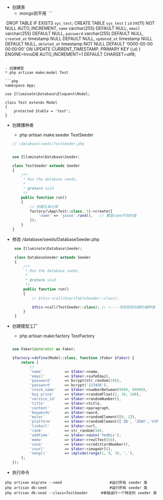 - 创建表
  * mongo则不用
  ```
  
  DROP TABLE IF EXISTS `sys_test`;
  CREATE TABLE `sys_test` (
    `id` int(11) NOT NULL AUTO_INCREMENT,
    `name` varchar(255) DEFAULT NULL,
    `email` varchar(255) DEFAULT NULL,
    `password` varchar(255) DEFAULT NULL,
    `created_at` timestamp NULL DEFAULT NULL,
    `updated_at` timestamp NULL DEFAULT NULL,
    `deleted_at` timestamp NOT NULL DEFAULT '0000-00-00 00:00:00' ON UPDATE CURRENT_TIMESTAMP,
    PRIMARY KEY (`id`)
  ) ENGINE=InnoDB AUTO_INCREMENT=1 DEFAULT CHARSET=utf8;
  
  ```

- 创建模型
  * php artisan make:model Test
  
  ```php
  namespace App;

  use Illuminate\Database\Eloquent\Model;

  class Test extends Model
  {
      protected $table = 'test';
  }
  ```

- 创建播种者
  * php artisan make:seeder TestSeeder
 
   ```php
   // \database\seeds\TestSeeder.php


   use Illuminate\Database\Seeder;

   class TestSeeder extends Seeder
   {
       /**
        * Run the database seeds.
        *
        * @return void
        */
       public function run()
       {
           // 创建五条记录
           factory(\App\Test::class, 5)->create([
               'name' => 'jason'.rand(),   // 覆盖name字段的值
           ]);
       }
   }

   ```
 
- 修改 /database/seeds/DatabaseSeeder.php
  ```php
   use Illuminate\Database\Seeder;

   class DatabaseSeeder extends Seeder
   {
       /**
        * Run the database seeds.
        *
        * @return void
        */
       public function run()
       {
           // $this->call(UsersTableSeeder::class);

           $this->call(TestSeeder::class); // <----添加刚刚创建的播种者
       }
   }

  ```
 
- 创建模型工厂
  * php artisan make:factory TestFactory
  
   ```php

   use Faker\Generator as Faker;

   $factory->define(Model::class, function (Faker $faker) {
       return [
           //
           'name'          => $faker->name,
           'email'         => $faker->safeEmail,
           'password'      => bcrypt(str_random(10)),
           'password'      => bcrypt('123456'),
           'stock_name'    => $faker->numberBetween(9999, 99999),
           'buy_price'     => $faker->randomFloat(2, 10, 100),
           'service_id'    => $faker->randomNumber(),
           'title'         => $faker->title,
           'content'       => $faker->paragraph,
           'keywords'      => $faker->word,
           'mstar'         => $faker->randomElement([0, 1]),
           'platform'      => $faker->randomElement(['ZB', 'ZGWY','VIP']),
           'linkurl'       => $faker->url,
           'rank'          => str_random(10),
           'addtime'       => $faker->date('YmdHis'),
           'memo'          => $faker->realText(50),
           'zsno'          => $faker->creditCardNumber(),
           'zsurl'         => $faker->imageUrl(),
           'nengli'        => implode(range(1, 9, 3), ','),
       ];
   });

   ```
   
- 执行命令
```
php artisan migrate --seed 						#运行所有 seeder 类
php artisan db:seed 							#运行所有 seeder 类
php artisan db:seed --class=TestSeeder		#单独运行一个特定的 seeder 类
```
